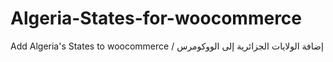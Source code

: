 # Algeria-States-for-woocommerce
 Add Algeria's States to woocommerce / إضافة الولايات الجزائرية إلى الووكومرس
